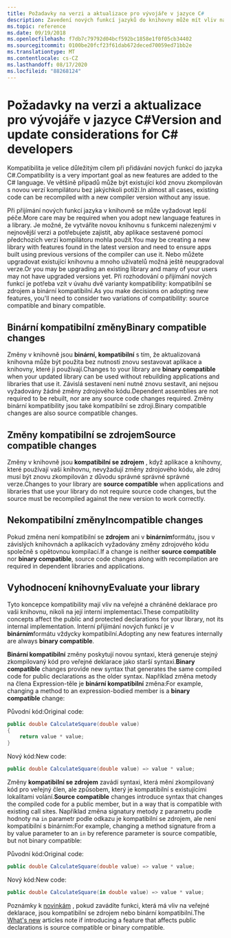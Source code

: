 ```yaml
---
title: Požadavky na verzi a aktualizace pro vývojáře v jazyce C#
description: Zavedení nových funkcí jazyků do knihovny může mít vliv na kód, který ho používá.
ms.topic: reference
ms.date: 09/19/2018
ms.openlocfilehash: f7db7c79792d04bcf592bc1858e1f0f05cb34402
ms.sourcegitcommit: 0100be20fcf23f61dab672deced70059ed71bb2e
ms.translationtype: MT
ms.contentlocale: cs-CZ
ms.lasthandoff: 08/17/2020
ms.locfileid: "88268124"
---
```

# <a name="version-and-update-considerations-for-c-developers"></a><span data-ttu-id="b1088-103">Požadavky na verzi a aktualizace pro vývojáře v jazyce C#</span><span class="sxs-lookup"><span data-stu-id="b1088-103">Version and update considerations for C# developers</span></span>

<span data-ttu-id="b1088-104">Kompatibilita je velice důležitým cílem při přidávání nových funkcí do jazyka C#.</span><span class="sxs-lookup"><span data-stu-id="b1088-104">Compatibility is a very important goal as new features are added to the C# language.</span></span> <span data-ttu-id="b1088-105">Ve většině případů může být existující kód znovu zkompilován s novou verzí kompilátoru bez jakýchkoli potíží.</span><span class="sxs-lookup"><span data-stu-id="b1088-105">In almost all cases, existing code can be recompiled with a new compiler version without any issue.</span></span>

<span data-ttu-id="b1088-106">Při přijímání nových funkcí jazyka v knihovně se může vyžadovat lepší péče.</span><span class="sxs-lookup"><span data-stu-id="b1088-106">More care may be required when you adopt new language features in a library.</span></span> <span data-ttu-id="b1088-107">Je možné, že vytváříte novou knihovnu s funkcemi nalezenými v nejnovější verzi a potřebujete zajistit, aby aplikace sestavené pomocí předchozích verzí kompilátoru mohla použít.</span><span class="sxs-lookup"><span data-stu-id="b1088-107">You may be creating a new library with features found in the latest version and need to ensure apps built using previous versions of the compiler can use it.</span></span> <span data-ttu-id="b1088-108">Nebo můžete upgradovat existující knihovnu a mnoho uživatelů možná ještě neupgradoval verze.</span><span class="sxs-lookup"><span data-stu-id="b1088-108">Or you may be upgrading an existing library and many of your users may not have upgraded versions yet.</span></span> <span data-ttu-id="b1088-109">Při rozhodování o přijímání nových funkcí je potřeba vzít v úvahu dvě varianty kompatibility: kompatibilní se zdrojem a binární kompatibilní.</span><span class="sxs-lookup"><span data-stu-id="b1088-109">As you make decisions on adopting new features, you'll need to consider two variations of compatibility: source compatible and binary compatible.</span></span>

## <a name="binary-compatible-changes"></a><span data-ttu-id="b1088-110">Binární kompatibilní změny</span><span class="sxs-lookup"><span data-stu-id="b1088-110">Binary compatible changes</span></span>

<span data-ttu-id="b1088-111">Změny v knihovně jsou **binární, kompatibilní** s tím, že aktualizovaná knihovna může být použita bez nutnosti znovu sestavovat aplikace a knihovny, které ji používají.</span><span class="sxs-lookup"><span data-stu-id="b1088-111">Changes to your library are **binary compatible** when your updated library can be used without rebuilding applications and libraries that use it.</span></span> <span data-ttu-id="b1088-112">Závislá sestavení není nutné znovu sestavit, ani nejsou vyžadovány žádné změny zdrojového kódu.</span><span class="sxs-lookup"><span data-stu-id="b1088-112">Dependent assemblies are not required to be rebuilt, nor are any source code changes required.</span></span> <span data-ttu-id="b1088-113">Změny binární kompatibility jsou také kompatibilní se zdroji.</span><span class="sxs-lookup"><span data-stu-id="b1088-113">Binary compatible changes are also source compatible changes.</span></span>

## <a name="source-compatible-changes"></a><span data-ttu-id="b1088-114">Změny kompatibilní se zdrojem</span><span class="sxs-lookup"><span data-stu-id="b1088-114">Source compatible changes</span></span>

<span data-ttu-id="b1088-115">Změny v knihovně jsou **kompatibilní se zdrojem** , když aplikace a knihovny, které používají vaši knihovnu, nevyžadují změny zdrojového kódu, ale zdroj musí být znovu zkompilován z důvodu správné správné správné verze.</span><span class="sxs-lookup"><span data-stu-id="b1088-115">Changes to your library are **source compatible** when applications and libraries that use your library do not require source code changes, but the source must be recompiled against the new version to work correctly.</span></span>

## <a name="incompatible-changes"></a><span data-ttu-id="b1088-116">Nekompatibilní změny</span><span class="sxs-lookup"><span data-stu-id="b1088-116">Incompatible changes</span></span>

<span data-ttu-id="b1088-117">Pokud změna není kompatibilní se **zdrojem** ani v **binárním**formátu, jsou v závislých knihovnách a aplikacích vyžadovány změny zdrojového kódu společně s opětovnou kompilací.</span><span class="sxs-lookup"><span data-stu-id="b1088-117">If a change is neither **source compatible** nor **binary compatible**, source code changes along with recompilation are required in dependent libraries and applications.</span></span>

## <a name="evaluate-your-library"></a><span data-ttu-id="b1088-118">Vyhodnocení knihovny</span><span class="sxs-lookup"><span data-stu-id="b1088-118">Evaluate your library</span></span>

<span data-ttu-id="b1088-119">Tyto koncepce kompatibility mají vliv na veřejné a chráněné deklarace pro vaši knihovnu, nikoli na její interní implementaci.</span><span class="sxs-lookup"><span data-stu-id="b1088-119">These compatibility concepts affect the public and protected declarations for your library, not its internal implementation.</span></span> <span data-ttu-id="b1088-120">Interní přijímání nových funkcí je v **binárním**formátu vždycky kompatibilní.</span><span class="sxs-lookup"><span data-stu-id="b1088-120">Adopting any new features internally are always **binary compatible**.</span></span>  

<span data-ttu-id="b1088-121">**Binární kompatibilní** změny poskytují novou syntaxi, která generuje stejný zkompilovaný kód pro veřejné deklarace jako starší syntaxi.</span><span class="sxs-lookup"><span data-stu-id="b1088-121">**Binary compatible** changes provide new syntax that generates the same compiled code for public declarations as the older syntax.</span></span> <span data-ttu-id="b1088-122">Například změna metody na člena Expression-těle je **binární kompatibilní** změna:</span><span class="sxs-lookup"><span data-stu-id="b1088-122">For example, changing a method to an expression-bodied member is a **binary compatible** change:</span></span>

<span data-ttu-id="b1088-123">Původní kód:</span><span class="sxs-lookup"><span data-stu-id="b1088-123">Original code:</span></span>

```csharp
public double CalculateSquare(double value)
{
    return value * value;
}
```

<span data-ttu-id="b1088-124">Nový kód:</span><span class="sxs-lookup"><span data-stu-id="b1088-124">New code:</span></span>

```csharp
public double CalculateSquare(double value) => value * value;
```

<span data-ttu-id="b1088-125">Změny **kompatibilní se zdrojem** zavádí syntaxi, která mění zkompilovaný kód pro veřejný člen, ale způsobem, který je kompatibilní s existujícími lokalitami volání.</span><span class="sxs-lookup"><span data-stu-id="b1088-125">**Source compatible** changes introduce syntax that changes the compiled code for a public member, but in a way that is compatible with existing call sites.</span></span> <span data-ttu-id="b1088-126">Například změna signatury metody z parametru podle hodnoty na `in` parametr podle odkazu je kompatibilní se zdrojem, ale není kompatibilní s binárním:</span><span class="sxs-lookup"><span data-stu-id="b1088-126">For example, changing a method signature from a by value parameter to an `in` by reference parameter is source compatible, but not binary compatible:</span></span>

<span data-ttu-id="b1088-127">Původní kód:</span><span class="sxs-lookup"><span data-stu-id="b1088-127">Original code:</span></span>

```csharp
public double CalculateSquare(double value) => value * value;
```

<span data-ttu-id="b1088-128">Nový kód:</span><span class="sxs-lookup"><span data-stu-id="b1088-128">New code:</span></span>

```csharp
public double CalculateSquare(in double value) => value * value;
```

<span data-ttu-id="b1088-129">Poznámky k [novinkám](index.md) , pokud zavádíte funkci, která má vliv na veřejné deklarace, jsou kompatibilní se zdrojem nebo binární kompatibilní.</span><span class="sxs-lookup"><span data-stu-id="b1088-129">The [What's new](index.md) articles note if introducing a feature that affects public declarations is source compatible or binary compatible.</span></span>
